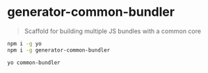 
# generator-common-bundler

> Scaffold for building multiple JS bundles with a common core

```sh
npm i -g yo
npm i -g generator-common-bundler

yo common-bundler
```
